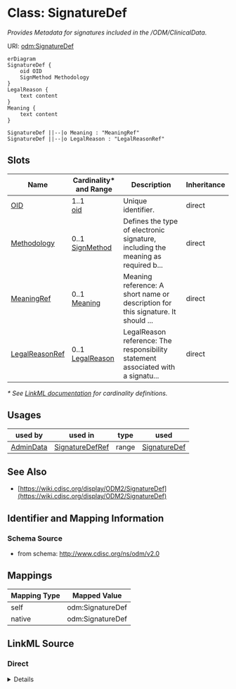 # Class: SignatureDef

_Provides Metadata for signatures included in the /ODM/ClinicalData._




URI: [odm:SignatureDef](http://www.cdisc.org/ns/odm/v2.0/SignatureDef)


```mermaid
erDiagram
SignatureDef {
    oid OID  
    SignMethod Methodology  
}
LegalReason {
    text content  
}
Meaning {
    text content  
}

SignatureDef ||--|o Meaning : "MeaningRef"
SignatureDef ||--|o LegalReason : "LegalReasonRef"

```



<!-- no inheritance hierarchy -->


## Slots

| Name | Cardinality* and Range | Description | Inheritance |
| ---  | --- | --- | --- |
| [OID](OID.md) | 1..1 <br/> [oid](oid.md) | Unique identifier. | direct |
| [Methodology](Methodology.md) | 0..1 <br/> [SignMethod](SignMethod.md) | Defines the type of electronic signature, including the meaning as required b... | direct |
| [MeaningRef](MeaningRef.md) | 0..1 <br/> [Meaning](Meaning.md) | Meaning reference: A short name or description for this signature. It should ... | direct |
| [LegalReasonRef](LegalReasonRef.md) | 0..1 <br/> [LegalReason](LegalReason.md) | LegalReason reference: The responsibility statement associated with a signatu... | direct |

_* See [LinkML documentation](https://linkml.io/linkml/schemas/slots.html#slot-cardinality) for cardinality definitions._




## Usages

| used by | used in | type | used |
| ---  | --- | --- | --- |
| [AdminData](AdminData.md) | [SignatureDefRef](SignatureDefRef.md) | range | [SignatureDef](SignatureDef.md) |






## See Also

* [https://wiki.cdisc.org/display/ODM2/SignatureDef](https://wiki.cdisc.org/display/ODM2/SignatureDef)

## Identifier and Mapping Information







### Schema Source


* from schema: http://www.cdisc.org/ns/odm/v2.0





## Mappings

| Mapping Type | Mapped Value |
| ---  | ---  |
| self | odm:SignatureDef |
| native | odm:SignatureDef |





## LinkML Source

<!-- TODO: investigate https://stackoverflow.com/questions/37606292/how-to-create-tabbed-code-blocks-in-mkdocs-or-sphinx -->

### Direct

<details>
```yaml
name: SignatureDef
description: Provides Metadata for signatures included in the /ODM/ClinicalData.
from_schema: http://www.cdisc.org/ns/odm/v2.0
see_also:
- https://wiki.cdisc.org/display/ODM2/SignatureDef
rank: 1000
slots:
- OID
- Methodology
- MeaningRef
- LegalReasonRef
slot_usage:
  OID:
    name: OID
    description: Unique identifier.
    comments:
    - 'Required

      range: oid

      Must be unique within a study.'
    domain_of:
    - Study
    - MetaDataVersion
    - Standard
    - ValueListDef
    - WhereClauseDef
    - StudyEventGroupDef
    - StudyEventDef
    - ItemGroupDef
    - ItemDef
    - CodeList
    - MethodDef
    - ConditionDef
    - CommentDef
    - StudyIndication
    - StudyIntervention
    - StudyObjective
    - StudyEndPoint
    - StudyTargetPopulation
    - StudyEstimand
    - Arm
    - Epoch
    - StudyParameter
    - StudyTiming
    - TransitionTimingConstraint
    - AbsoluteTimingConstraint
    - RelativeTimingConstraint
    - DurationTimingConstraint
    - WorkflowDef
    - Transition
    - Branching
    - Criterion
    - User
    - Organization
    - Location
    - SignatureDef
    - Query
    range: oid
    required: true
  Methodology:
    name: Methodology
    description: Defines the type of electronic signature, including the meaning as
      required by 21 CFR Part 11 .
    comments:
    - 'Optional

      enum values: (Digital | Electronic)

      If the signature is digital, it is based on cryptography. Otherwise the signature
      is electronic.'
    domain_of:
    - SignatureDef
    range: SignMethod
  MeaningRef:
    name: MeaningRef
    domain_of:
    - SignatureDef
    range: Meaning
    maximum_cardinality: 1
  LegalReasonRef:
    name: LegalReasonRef
    domain_of:
    - SignatureDef
    range: LegalReason
    maximum_cardinality: 1
class_uri: odm:SignatureDef

```
</details>

### Induced

<details>
```yaml
name: SignatureDef
description: Provides Metadata for signatures included in the /ODM/ClinicalData.
from_schema: http://www.cdisc.org/ns/odm/v2.0
see_also:
- https://wiki.cdisc.org/display/ODM2/SignatureDef
rank: 1000
slot_usage:
  OID:
    name: OID
    description: Unique identifier.
    comments:
    - 'Required

      range: oid

      Must be unique within a study.'
    domain_of:
    - Study
    - MetaDataVersion
    - Standard
    - ValueListDef
    - WhereClauseDef
    - StudyEventGroupDef
    - StudyEventDef
    - ItemGroupDef
    - ItemDef
    - CodeList
    - MethodDef
    - ConditionDef
    - CommentDef
    - StudyIndication
    - StudyIntervention
    - StudyObjective
    - StudyEndPoint
    - StudyTargetPopulation
    - StudyEstimand
    - Arm
    - Epoch
    - StudyParameter
    - StudyTiming
    - TransitionTimingConstraint
    - AbsoluteTimingConstraint
    - RelativeTimingConstraint
    - DurationTimingConstraint
    - WorkflowDef
    - Transition
    - Branching
    - Criterion
    - User
    - Organization
    - Location
    - SignatureDef
    - Query
    range: oid
    required: true
  Methodology:
    name: Methodology
    description: Defines the type of electronic signature, including the meaning as
      required by 21 CFR Part 11 .
    comments:
    - 'Optional

      enum values: (Digital | Electronic)

      If the signature is digital, it is based on cryptography. Otherwise the signature
      is electronic.'
    domain_of:
    - SignatureDef
    range: SignMethod
  MeaningRef:
    name: MeaningRef
    domain_of:
    - SignatureDef
    range: Meaning
    maximum_cardinality: 1
  LegalReasonRef:
    name: LegalReasonRef
    domain_of:
    - SignatureDef
    range: LegalReason
    maximum_cardinality: 1
attributes:
  OID:
    name: OID
    description: Unique identifier.
    comments:
    - 'Required

      range: oid

      Must be unique within a study.'
    from_schema: http://www.cdisc.org/ns/odm/v2.0
    rank: 1000
    identifier: true
    alias: OID
    owner: SignatureDef
    domain_of:
    - Study
    - MetaDataVersion
    - Standard
    - ValueListDef
    - WhereClauseDef
    - StudyEventGroupDef
    - StudyEventDef
    - ItemGroupDef
    - ItemDef
    - CodeList
    - MethodDef
    - ConditionDef
    - CommentDef
    - StudyIndication
    - StudyIntervention
    - StudyObjective
    - StudyEndPoint
    - StudyTargetPopulation
    - StudyEstimand
    - Arm
    - Epoch
    - StudyParameter
    - StudyTiming
    - TransitionTimingConstraint
    - AbsoluteTimingConstraint
    - RelativeTimingConstraint
    - DurationTimingConstraint
    - WorkflowDef
    - Transition
    - Branching
    - Criterion
    - User
    - Organization
    - Location
    - SignatureDef
    - Query
    range: oid
    required: true
  Methodology:
    name: Methodology
    description: Defines the type of electronic signature, including the meaning as
      required by 21 CFR Part 11 .
    comments:
    - 'Optional

      enum values: (Digital | Electronic)

      If the signature is digital, it is based on cryptography. Otherwise the signature
      is electronic.'
    from_schema: http://www.cdisc.org/ns/odm/v2.0
    rank: 1000
    alias: Methodology
    owner: SignatureDef
    domain_of:
    - SignatureDef
    range: SignMethod
  MeaningRef:
    name: MeaningRef
    description: 'Meaning reference: A short name or description for this signature.
      It should reflect the context of the signature and/or the text that appears
      when the signature is applied in the user interface.'
    from_schema: http://www.cdisc.org/ns/odm/v2.0
    rank: 1000
    identifier: false
    alias: MeaningRef
    owner: SignatureDef
    domain_of:
    - SignatureDef
    range: Meaning
    maximum_cardinality: 1
  LegalReasonRef:
    name: LegalReasonRef
    description: 'LegalReason reference: The responsibility statement associated with
      a signature (e.g., "The signer accepts responsibility for the accuracy of this
      data.").'
    from_schema: http://www.cdisc.org/ns/odm/v2.0
    rank: 1000
    identifier: false
    alias: LegalReasonRef
    owner: SignatureDef
    domain_of:
    - SignatureDef
    range: LegalReason
    maximum_cardinality: 1
class_uri: odm:SignatureDef

```
</details>